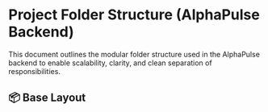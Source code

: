 # Project Folder Structure (AlphaPulse Backend)

This document outlines the modular folder structure used in the AlphaPulse backend to enable scalability, clarity, and clean separation of responsibilities.

## 📦 Base Layout

